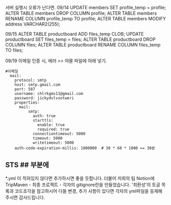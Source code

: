 서버 실행시 오류가 난다면. 
09/14
UPDATE members SET profile_temp = profile;
ALTER TABLE members DROP COLUMN profile;
ALTER TABLE members RENAME COLUMN profile_temp TO profile;
ALTER TABLE members MODIFY address VARCHAR2(255);

09/15
ALTER TABLE productboard ADD files_temp CLOB;
UPDATE productboard SET files_temp = files;
ALTER TABLE productboard DROP COLUMN files;
ALTER TABLE productboard RENAME COLUMN files_temp TO files;

09/19
이메일 인증 시, 에러 >> 야믈 파일에 아래 넣기.
```
#이메일
  mail:
    protocol: smtp
    host: smtp.gmail.com
    port: 587
    username: chlrkgms11@gmail.com
    password: jickydvlvsotweri
    properties:
      mail:
          smtp:
            auth: true
            starttls:
              enable: true
              required: true
            connectiontimeout: 5000
            timeout: 5000
            writetimeout: 5000
    auth-code-expiration-millis: 1800000  # 30 * 60 * 1000 == 30분
```

## STS ## 부분에 
*.yml 이 적혀있지 않다면 추가하시면 좋을 듯합니다. 
더불어 저희의 팀 Notion에 TripMaven - 최종 프로젝트 - 각자의 gitignore란을 만들었습니다. 
'최환성'의 토글 목록과 코드조각을 참고하시어 다들 변경, 추가 사항이 있다면 각자의 yml파일을 등재해주시면 감사드립니다. 
